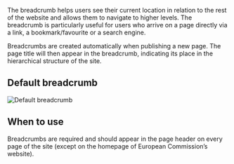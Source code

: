 The breadcrumb helps users see their current location in relation to the rest of the website and allows them to navigate to higher levels. The breadcrumb is particularly useful for users who arrive on a page directly via a link, a bookmark/favourite or a search engine.

Breadcrumbs are created automatically when publishing a new page. The page title will then appear in the breadcrumb, indicating its place in the hierarchical structure of the site.

## Default breadcrumb

![Default breadcrumb](https://inno-ecl.s3.amazonaws.com/media/images/EC/Breadcrumb/Breadcrumb_Default_480px.png)

## When to use

Breadcrumbs are required and should appear in the page header on every page of the site (except on the homepage of European Commission’s website).
